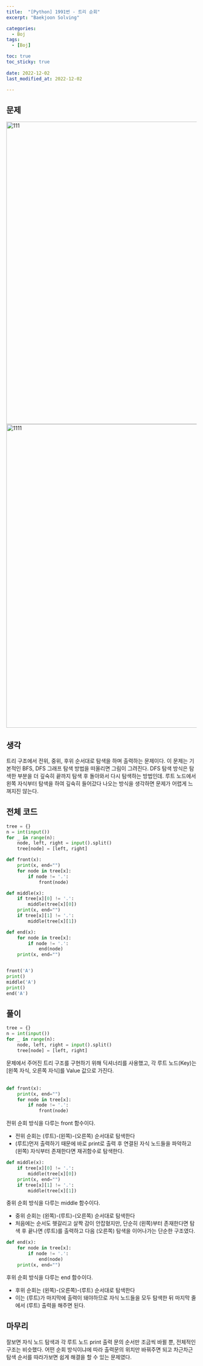 ```yaml
---
title:  "[Python] 1991번 - 트리 순회" 
excerpt: "Baekjoon Solving"

categories:
  - Boj
tags:
  - [Boj]

toc: true
toc_sticky: true
 
date: 2022-12-02
last_modified_at: 2022-12-02

---
```



## 문제
<img width="800" alt="111" src="https://user-images.githubusercontent.com/67769404/205296901-958b2abd-39d8-4483-84d0-54fbe09e6708.png">
<img width="803" alt="1111" src="https://user-images.githubusercontent.com/67769404/205296907-88ae99e2-81bb-4f0c-96c0-437b16c33845.png">

## 생각
트리 구조에서 전위, 중위, 후위 순서대로 탐색을 하며 출력하는 문제이다. 이 문제는 기본적인 BFS, DFS 그래프 탐색 방법을 떠올리면 그림이 그려진다. DFS 탐색 방식은 탐색한 부분을 더 깊숙히 끝까지 탐색 후 돌아와서 다시 탐색하는 방법인데. 루트 노드에서 왼쪽 자식부터 탐색을 하여 깊숙히 들어갔다 나오는 방식을 생각하면 문제가 어렵게 느껴지진 않는다.

## 전체 코드
```python
tree = {}
n = int(input())
for _ in range(n):
    node, left, right = input().split()
    tree[node] = [left, right]

def front(x):
    print(x, end="")
    for node in tree[x]:
        if node != '.':
            front(node)

def middle(x):
    if tree[x][0] != '.':
        middle(tree[x][0])
    print(x, end="")
    if tree[x][1] != '.':
        middle(tree[x][1])

def end(x):
    for node in tree[x]:
        if node != '.':
            end(node)
    print(x, end="")


front('A')
print()
middle('A')
print()
end('A')
```

## 풀이
```python
tree = {}
n = int(input())
for _ in range(n):
    node, left, right = input().split()
    tree[node] = [left, right]
```
문제에서 주어진 트리 구조를 구현하기 위해 딕셔너리를 사용했고, 각 루트 노드(Key)는 [왼쪽 자식, 오른쪽 자식]를 Value 값으로 가진다.<br>
<br>

```python
def front(x):
    print(x, end="")
    for node in tree[x]:
        if node != '.':
            front(node)
```
전위 순회 방식을 다루는 front 함수이다.
- 전위 순회는 (루트)-(왼쪽)-(오른쪽) 순서대로 탐색한다
- (루트)먼저 출력하기 때문에 바로 print로 출력 후 연결된 자식 노드들을 파악하고 (왼쪽) 자식부터 존재한다면 재귀함수로 탐색한다.

```python
def middle(x):
    if tree[x][0] != '.':
        middle(tree[x][0])
    print(x, end="")
    if tree[x][1] != '.':
        middle(tree[x][1])
```
중위 순회 방식을 다루는 middle 함수이다.
- 중위 순회는 (왼쪽)-(루트)-(오른쪽) 순서대로 탐색한다
- 처음에는 순서도 헷갈리고 살짝 감이 안잡혔지만, 단순히 (왼쪽)부터 존재한다면 탐색 후 끝나면 (루트)를 출력하고 다음 (오른쪽) 탐색을 이어나가는 단순한 구조였다.

```python
def end(x):
    for node in tree[x]:
        if node != '.':
            end(node)
    print(x, end="")
```
후위 순회 방식을 다루는 end 함수이다.
- 후위 순회는 (왼쪽)-(오른쪽)-(루트) 순서대로 탐색한다
- 이는 (루트)가 마지막에 출력이 돼야하므로 자식 노드들을 모두 탐색한 뒤 마지막 줄에서 (루트) 출력을 해주면 된다.

## 마무리
잘보면 자식 노드 탐색과 각 루트 노드 print 출력 문의 순서만 조금씩 바뀔 뿐, 전체적인 구조는 비슷했다. 어떤 순회 방식이냐에 따라 출력문의 위치만 바꿔주면 되고 차근차근 탐색 순서를 따라가보면 쉽게 해결을 할 수 있는 문제였다.